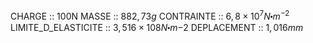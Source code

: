 CHARGE :: 100N
MASSE :: $882,73g$
CONTRAINTE :: $6,8\times 10^{7}N\centerdot m^{-2}$
LIMITE_D_ELASTICITE :: $3,516 \times 10{8} N\centerdot m{-2}$
DEPLACEMENT :: $1,016mm$ 
